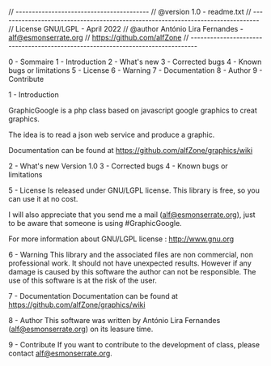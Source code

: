 // ----------------------------------------- // @version 1.0 - readme.txt // -------------------------------------------------------------------------------- 
// License GNU/LGPL - April 2022 // @author António Lira Fernandes - alf@esmonserrate.org 
// https://github.com/alfZone 
// --------------------------------------------------------------------------------

0 - Sommaire
1 - Introduction
2 - What's new
3 - Corrected bugs
4 - Known bugs or limitations
5 - License
6 - Warning
7 - Documentation
8 - Author
9 - Contribute


1 - Introduction

GraphicGoogle is a php class based on javascript google graphics to creat graphics.

The idea is to read a json web service and produce a graphic.

Documentation can be found at https://github.com/alfZone/graphics/wiki

2 - What's new
  Version 1.0 
3 - Corrected bugs
4 - Known bugs or limitations

5 - License
Is released under GNU/LGPL license. This library is free, so you can use it at no cost.

I will also appreciate that you send me a mail (alf@esmonserrate.org), just to be aware that someone is using #GraphicGoogle.

For more information about GNU/LGPL license : http://www.gnu.org

6 - Warning
This library and the associated files are non commercial, non professional work. It should not have unexpected results. However if any damage is caused by this software the author can not be responsible. The use of this software is at the risk of the user.

7 - Documentation
Documentation can be found at https://github.com/alfZone/graphics/wiki

8 - Author
This software was written by António Lira Fernandes (alf@esmonserrate.org) on its leasure time.

9 - Contribute
If you want to contribute to the development of class, please contact alf@esmonserrate.org.

